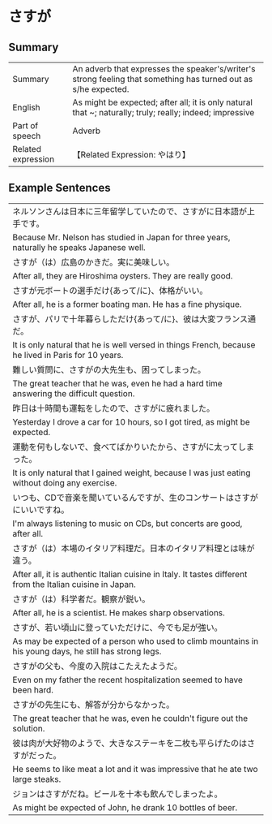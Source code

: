 # さすが

## Summary

<table><tr>   <td>Summary</td>   <td>An adverb that expresses the speaker's/writer's strong feeling that something has turned out as s/he expected.</td></tr><tr>   <td>English</td>   <td>As might be expected; after all; it is only natural that ~; naturally; truly; really; indeed; impressive</td></tr><tr>   <td>Part of speech</td>   <td>Adverb</td></tr><tr>   <td>Related expression</td>   <td>【Related Expression: やはり】</td></tr></table>

## Example Sentences

<table><tr><td>ネルソンさんは日本に三年留学していたので、さすがに日本語が上手です。</td></tr><tr><td>Because Mr. Nelson has studied in Japan for three years, naturally he speaks Japanese well.</td></tr><tr><td>さすが（は）広島のかきだ。実に美味しい。</td></tr><tr><td>After all, they are Hiroshima oysters. They are really good.</td></tr><tr><td>さすが元ボートの選手だけ{あって/に}、体格がいい。</td></tr><tr><td>After all, he is a former boating man. He has a fine physique.</td></tr><tr><td>さすが、パリで十年暮らしただけ{あって/に}、彼は大変フランス通だ。</td></tr><tr><td>It is only natural that he is well versed in things French, because he lived in Paris for 10 years.</td></tr><tr><td>難しい質問に、さすがの大先生も、困ってしまった。</td></tr><tr><td>The great teacher that he was, even he had a hard time answering the difficult question.</td></tr><tr><td>昨日は十時間も運転をしたので、さすがに疲れました。</td></tr><tr><td>Yesterday I drove a car for 10 hours, so I got tired, as might be expected.</td></tr><tr><td>運動を何もしないで、食べてばかりいたから、さすがに太ってしまった。</td></tr><tr><td>It is only natural that I gained weight, because I was just eating without doing any exercise.</td></tr><tr><td>いつも、CDで音楽を聞いているんですが、生のコンサートはさすがにいいですね。</td></tr><tr><td>I'm always listening to music on CDs, but concerts are good, after all.</td></tr><tr><td>さすが（は）本場のイタリア料理だ。日本のイタリア料理とは味が違う。</td></tr><tr><td>After all, it is authentic Italian cuisine in Italy. It tastes different from the Italian cuisine in Japan.</td></tr><tr><td>さすが（は）科学者だ。観察が鋭い。</td></tr><tr><td>After all, he is a scientist. He makes sharp observations.</td></tr><tr><td>さすが、若い頃山に登っていただけに、今でも足が強い。</td></tr><tr><td>As may be expected of a person who used to climb mountains in his young days, he still has strong legs.</td></tr><tr><td>さすがの父も、今度の入院はこたえたようだ。</td></tr><tr><td>Even on my father the recent hospitalization seemed to have been hard.</td></tr><tr><td>さすがの先生にも、解答が分からなかった。</td></tr><tr><td>The great teacher that he was, even he couldn't figure out the solution.</td></tr><tr><td>彼は肉が大好物のようで、大きなステーキを二枚も平らげたのはさすがだった。</td></tr><tr><td>He seems to like meat a lot and it was impressive that he ate two large steaks.</td></tr><tr><td>ジョンはさすがだね。ビールを十本も飲んでしまったよ。</td></tr><tr><td>As might be expected of John, he drank 10 bottles of beer.</td></tr></table>

